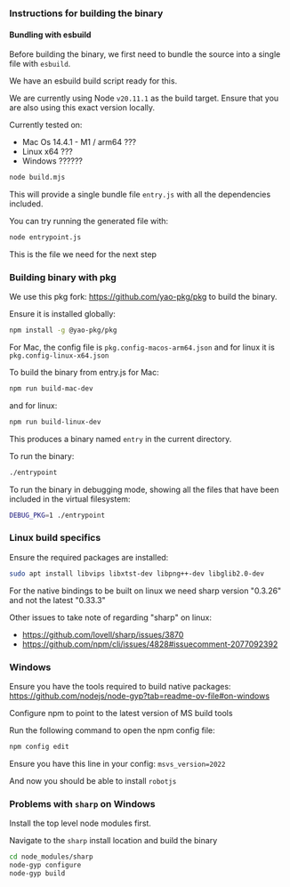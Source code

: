 ### Instructions for building the binary

#### Bundling with esbuild
Before building the binary, we first need to bundle the source into a single file with `esbuild`.

We have an esbuild build script ready for this.

We are currently using Node `v20.11.1` as the build target.
Ensure that you are also using this exact version locally.

Currently tested on:
- Mac Os 14.4.1 - M1 / arm64 ???
- Linux x64 ???
- Windows ??????

```sh
node build.mjs
```

This will provide a single bundle file `entry.js` with all the dependencies included.

You can try running the generated file with:
```sh
node entrypoint.js
```

This is the file we need for the next step

### Building binary with pkg

We use this pkg fork: https://github.com/yao-pkg/pkg to build the binary.

Ensure it is installed globally:
```sh
npm install -g @yao-pkg/pkg
```

For Mac, the config file is `pkg.config-macos-arm64.json` and for linux it is 
`pkg.config-linux-x64.json`

To build the binary from entry.js for Mac:

```sh
npm run build-mac-dev
```

and for linux:

```sh
npm run build-linux-dev
```

This produces a binary named `entry` in the current directory.

To run the binary:

```sh
./entrypoint
```

To run the binary in debugging mode, showing all the files that have been included
in the virtual filesystem:

```sh
DEBUG_PKG=1 ./entrypoint
```

### Linux build specifics

Ensure the required packages are installed:
```sh
sudo apt install libvips libxtst-dev libpng++-dev libglib2.0-dev
```

For the native bindings to be built on linux we need sharp version "0.3.26" 
and not the latest "0.33.3"

Other issues to take note of regarding "sharp" on linux:
- https://github.com/lovell/sharp/issues/3870
- https://github.com/npm/cli/issues/4828#issuecomment-2077092392

### Windows

Ensure you have the tools required to build native packages:
https://github.com/nodejs/node-gyp?tab=readme-ov-file#on-windows

Configure npm to point to the latest version of MS build tools

Run the following command to open the npm config file:

```sh
npm config edit
```

Ensure you have this line in your config:
`msvs_version=2022`

And now you should be able to install `robotjs`

### Problems with `sharp` on Windows

Install the top level node modules first.

Navigate to the `sharp` install location and build the binary

```sh
cd node_modules/sharp
node-gyp configure
node-gyp build
```
